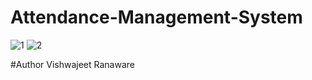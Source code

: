 # Attendance-Management-System
![1](https://github.com/user-attachments/assets/66e3d2b3-072a-4b9e-a03e-aeda6957901a)
![2](https://github.com/user-attachments/assets/91c0c100-21ab-486e-a655-8fe618063c57)

#Author
Vishwajeet Ranaware
